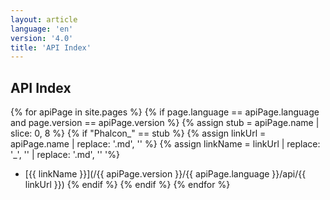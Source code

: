 ```yaml
---
layout: article
language: 'en'
version: '4.0'
title: 'API Index'
---
```

## API Index
{% for apiPage in site.pages %}
    {% if page.language == apiPage.language and page.version == apiPage.version %}
        {% assign stub = apiPage.name | slice: 0, 8 %}
        {% if "Phalcon_" == stub %}
            {% assign linkUrl  = apiPage.name | replace: '.md', '' %}
            {% assign linkName = linkUrl | replace: '_', '\' | replace: '.md', '' '%}
* [{{ linkName }}](/{{ apiPage.version }}/{{ apiPage.language }}/api/{{ linkUrl }})
        {% endif %}
    {% endif %}
{% endfor %}
